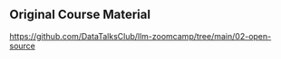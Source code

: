 ## Original Course Material
https://github.com/DataTalksClub/llm-zoomcamp/tree/main/02-open-source

